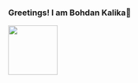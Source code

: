 ### Greetings! I am Bohdan Kalika👋

<!--
**bkalika/bkalika** is a ✨ _special_ ✨ repository because its `README.md` (this file) appears on your GitHub profile.

Here are some ideas to get you started:

- 🔭 I’m currently working on ...
- 🌱 I’m currently learning ...
- 👯 I’m looking to collaborate on ...
- 🤔 I’m looking for help with ...
- 💬 Ask me about ...
- 📫 How to reach me: ...
- 😄 Pronouns: ...
- ⚡ Fun fact: ...
-->
<a target="blank"><img align="center" src="https://upload.wikimedia.org/wikipedia/commons/thumb/a/ad/Flag_of_Ukraine_%28with_coat_of_arms_2%29.svg/1599px-Flag_of_Ukraine_%28with_coat_of_arms_2%29.svg.png?20160331154718" height="100" /></a>

